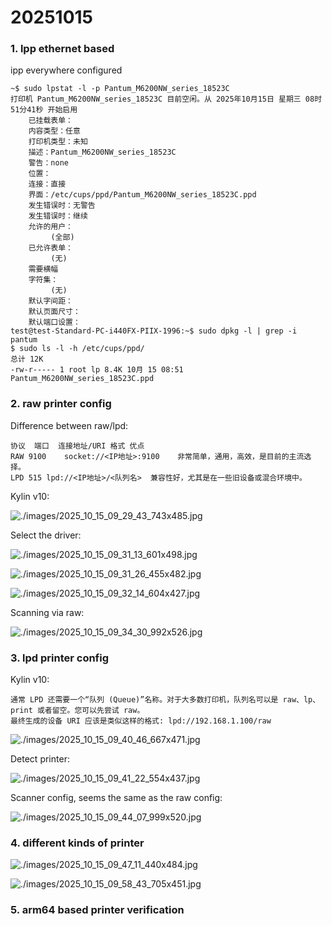 # 20251015
### 1. lpp ethernet based
ipp everywhere configured 
```
~$ sudo lpstat -l -p Pantum_M6200NW_series_18523C
打印机 Pantum_M6200NW_series_18523C 目前空闲。从 2025年10月15日 星期三 08时51分41秒 开始启用
	已挂载表单：
	内容类型：任意
	打印机类型：未知
	描述：Pantum_M6200NW_series_18523C
	警告：none
	位置：
	连接：直接
	界面：/etc/cups/ppd/Pantum_M6200NW_series_18523C.ppd
	发生错误时：无警告
	发生错误时：继续
	允许的用户：
		 (全部)
	已允许表单：
		 (无)
	需要横幅
	字符集：
		 (无)
	默认字间距：
	默认页面尺寸：
	默认端口设置：
test@test-Standard-PC-i440FX-PIIX-1996:~$ sudo dpkg -l | grep -i pantum
$ sudo ls -l -h /etc/cups/ppd/
总计 12K
-rw-r----- 1 root lp 8.4K 10月 15 08:51 Pantum_M6200NW_series_18523C.ppd
```
### 2. raw printer config
Difference between raw/lpd:    

```
协议	端口	连接地址/URI 格式	优点
RAW	9100	socket://<IP地址>:9100	非常简单，通用，高效，是目前的主流选择。
LPD	515	lpd://<IP地址>/<队列名>	兼容性好，尤其是在一些旧设备或混合环境中。
```

Kylin v10:    

![./images/2025_10_15_09_29_43_743x485.jpg](./images/2025_10_15_09_29_43_743x485.jpg)

Select the driver:     

![./images/2025_10_15_09_31_13_601x498.jpg](./images/2025_10_15_09_31_13_601x498.jpg)

![./images/2025_10_15_09_31_26_455x482.jpg](./images/2025_10_15_09_31_26_455x482.jpg)

![./images/2025_10_15_09_32_14_604x427.jpg](./images/2025_10_15_09_32_14_604x427.jpg)

Scanning via raw:    

![./images/2025_10_15_09_34_30_992x526.jpg](./images/2025_10_15_09_34_30_992x526.jpg)

### 3. lpd printer config
Kylin v10:    

```
通常 LPD 还需要一个“队列 (Queue)”名称。对于大多数打印机，队列名可以是 raw、lp、print 或者留空。您可以先尝试 raw。
最终生成的设备 URI 应该是类似这样的格式: lpd://192.168.1.100/raw
```

![./images/2025_10_15_09_40_46_667x471.jpg](./images/2025_10_15_09_40_46_667x471.jpg)

Detect printer:    

![./images/2025_10_15_09_41_22_554x437.jpg](./images/2025_10_15_09_41_22_554x437.jpg)

Scanner config, seems the same as the raw config:    

![./images/2025_10_15_09_44_07_999x520.jpg](./images/2025_10_15_09_44_07_999x520.jpg)

### 4. different kinds of printer

![./images/2025_10_15_09_47_11_440x484.jpg](./images/2025_10_15_09_47_11_440x484.jpg)

![./images/2025_10_15_09_58_43_705x451.jpg](./images/2025_10_15_09_58_43_705x451.jpg)

### 5. arm64 based printer verification

